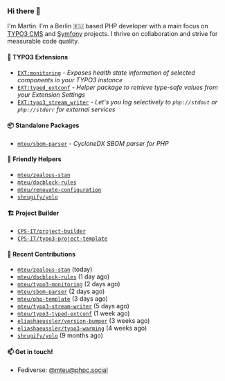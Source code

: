 ### Hi there 👋

I'm Martin. I'm a Berlin 🇪🇺 based PHP developer with a main focus on [TYPO3 CMS](https://typo3.org/) and [Symfony](https://symfony.com/) projects. I thrive on
collaboration and strive for measurable code quality.

#### 🧡 TYPO3 Extensions
- [`EXT:monitoring`](https://github.com/mteu/typo3-monitoring) - _Exposes health state information of selected components in your TYPO3 instance_
- [`EXT:typed_extconf`](https://github.com/mteu/typo3-typed-extconf) - _Helper package to retrieve type-safe values from your Extension Settings_
- [`EXT:typo3_stream_writer`](https://github.com/mteu/typo3-stream-writer) - _Let's you log selectively to `php://stdout` or `php://stderr` for external services_

#### 📦 Standalone Packages
- [`mteu/sbom-parser`](https://github.com/mteu/sbom-parser) - _CycloneDX SBOM parser for PHP_

#### 🚜 Friendly Helpers
- [`mteu/zealous-stan`](https://github.com/mteu/zealous-stan)
- [`mteu/docblock-rules`](https://github.com/mteu/docblock-rules)
- [`mteu/renovate-configuration`](https://github.com/mteu/renovate-configuration)
- [`shrugify/yolo`](https://github.com/shrugify/yolo)

#### 🏗️ Project Builder

- [`CPS-IT/project-builder`](https://github.com/CPS-IT/project-builder)
- [`CPS-IT/typo3-project-template`](https://github.com/CPS-IT/typo3-project-template)

#### 👷 Recent Contributions


- [`mteu/zealous-stan`](https://github.com/mteu/zealous-stan) (today)
- [`mteu/docblock-rules`](https://github.com/mteu/docblock-rules) (1 day ago)
- [`mteu/typo3-monitoring`](https://github.com/mteu/typo3-monitoring) (2 days ago)
- [`mteu/sbom-parser`](https://github.com/mteu/sbom-parser) (2 days ago)
- [`mteu/php-template`](https://github.com/mteu/php-template) (3 days ago)
- [`mteu/typo3-stream-writer`](https://github.com/mteu/typo3-stream-writer) (5 days ago)
- [`mteu/typo3-typed-extconf`](https://github.com/mteu/typo3-typed-extconf) (1 week ago)
- [`eliashaeussler/version-bumper`](https://github.com/eliashaeussler/version-bumper) (3 weeks ago)
- [`eliashaeussler/typo3-warming`](https://github.com/eliashaeussler/typo3-warming) (4 weeks ago)
- [`shrugify/yolo`](https://github.com/shrugify/yolo) (9 months ago)

#### 📫 Get in touch!

- Fediverse: [@mteu@phpc.social](https://phpc.social/@mteu)
